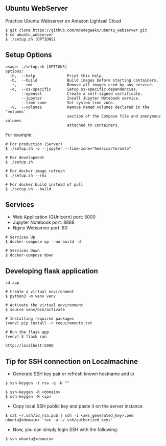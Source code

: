 ## Ubuntu WebServer
Practice Ubuntu Webserver on Amazon Lightsail Cloud
```
$ git clone https://github.com/mcodegeeks/ubuntu_webserver.git
$ cd ubuntu_webserver
$ ./setup.sh [OPTIONS]
```

## Setup Options
```
usage: ./setup.sh [OPTIONS]
options:
  -h,  --help              Print this help.
  -b,  --build             Build images before starting containers.
  -r,  --rmi               Remove all images used by any service.
  -o,  --os-specific       Setup os-specific dependencies.
       --openssl           Create a self-signed certificate.
       --jupyter           Insall Jupyter Notebook service.
       --time-zone         Set system time zone.
  -v,  --volumes           Remove named volumes declared in the 'volumes'
                           section of the Compose file and anonymous volumes
                           attached to containers.
```

For example:
```
# For production (Server)
$ ./setup.sh -o --jupyter --time-zone="America/Toronto"

# For development
$ ./setup.sh

# For docker image refresh
$ ./setup.sh --rmi

# For docker build instead of pull
$ ./setup.sh --build
```

## Services
* Web Application (GUnicorn) port: 5000
* Jupyter Notebook port: 8888
* Nginx Webserver port: 80
  
```
# Services Up
$ docker-compose up --no-build -d

# Services Down
$ docker-compose down
```

## Developing flask application
```
cd app

# Create a virtual environment
$ python3 -m venv venv 

# Activate the virtual environment
$ source venv/bin/activate

# Installing required packages
(venv) pip install -r requirements.txt

# Run the flask app
(venv) $ flask run
```
```
http://localhost:5000
```

## Tip for SSH connection on Localmachine
- Generate SSH key pair or refresh known hostname and ip
```
$ ssh-keygen -t rsa -q -N ""
```
```
$ ssh-keygen -R <domain>
$ ssh-keygen -R <ip>
```
- Copy local SSH public key and paste it on the server instance 
```
$ cat ~/.ssh/id_rsa.pub | ssh -i <aws_generated_key>.pem ubuntu@<domain> 'tee -a ~/.ssh/authorized_keys'
```
- Now, you can simply login SSH with the following:
```
$ ssh ubuntu@<domain>
```
